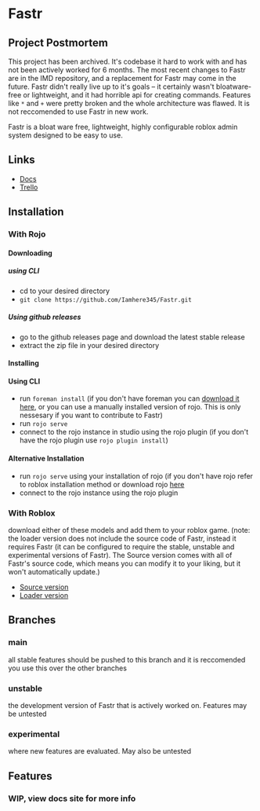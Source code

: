 # Fastr

## Project Postmortem

This project has been archived. It's codebase it hard to work with and has not been actively worked for 6 months. The most recent changes to Fastr are in the IMD repository, and a replacement for Fastr may come in the future. Fastr didn't really live up to it's goals – it certainly wasn't bloatware-free or lightweight, and it had horrible api for creating commands. Features like `*` and `+` were pretty broken and the whole architecture was flawed. It is not reccomended to use Fastr in new work.

Fastr is a bloat ware free, lightweight, highly configurable roblox admin system designed to be easy to use.

## Links
 - [Docs](https://iamhere345.github.io/Fastr)
 - [Trello](https://trello.com/b/tsQIMnkb/fastr)

## Installation
 
### With Rojo

#### Downloading

##### using CLI
 - cd to your desired directory
 - `git clone https://github.com/Iamhere345/Fastr.git`

##### Using github releases
 - go to the github releases page and download the latest stable release
 - extract the zip file in your desired directory

#### Installing

#### Using CLI
- run `foreman install` (if you don't have foreman you can [download it here](https://github.com/Roblox/foreman), or you can use a manually installed version of rojo. This is only nessesary if you want to contribute to Fastr)
 - run `rojo serve`
 - connect to the rojo instance in studio using the rojo plugin (if you don't have the rojo plugin use `rojo plugin install`)

#### Alternative Installation
 - run `rojo serve` using your installation of rojo (if you don't have rojo refer to roblox installation method or download rojo [here](https://github.com/rojo-rbx/rojo)
 - connect to the rojo instance using the rojo plugin

### With Roblox

download either of these models and add them to your roblox game. (note: the loader version does not include the source code of Fastr, instead it requires Fastr (it can be configured to require the stable, unstable and experimental versions of Fastr). The Source version comes with all of Fastr's source code, which means you can modify it to your liking, but it won't automatically update.)

- [Source version](https://www.roblox.com/library/7768369303/)
- [Loader version](https://www.roblox.com/library/7981503602/)

 
## Branches
 
### main
all stable features should be pushed to this branch and it is reccomended you use this over the other branches
 
### unstable
the development version of Fastr that is actively worked on. Features may be untested

### experimental
where new features are evaluated. May also be untested

## Features
 
### WIP, view docs site for more info
